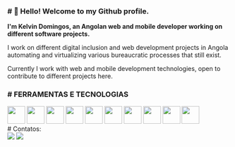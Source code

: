 <h3># 👋 Hello! Welcome to my Github profile. </h3>

<b>I'm Kelvin Domingos, an Angolan web and mobile developer working on different software projects.</b>
<p>I work on different digital inclusion and web development projects in Angola automating and virtualizing various bureaucratic processes that still exist.</p>
<p> Currently I work with web and mobile development technologies, open to contribute to different projects here.</p>

<div>
  <h3># FERRAMENTAS E TECNOLOGIAS</h3>
  <div>
      <img src="https://cdn.jsdelivr.net/gh/devicons/devicon/icons/html5/html5-original.svg" width="40" height="40"/>
      <img src="https://cdn.jsdelivr.net/gh/devicons/devicon/icons/css3/css3-original.svg" width="40" height="40"/>
      <img src="https://cdn.jsdelivr.net/gh/devicons/devicon/icons/javascript/javascript-plain.svg" width="40" height="40"/>
      <img src="https://cdn.jsdelivr.net/gh/devicons/devicon/icons/jquery/jquery-original.svg" width="40" height="40"/>
      <img src="https://cdn.jsdelivr.net/gh/devicons/devicon/icons/php/php-original.svg" width="40" height="40"/>
      <img src="https://cdn.jsdelivr.net/gh/devicons/devicon/icons/laravel/laravel-plain-wordmark.svg" width="40" height="40"/>
      <img src="https://cdn.jsdelivr.net/gh/devicons/devicon/icons/flutter/flutter-original.svg" width="40" height="40"/>
      <img src="https://cdn.jsdelivr.net/gh/devicons/devicon/icons/dart/dart-original.svg" width="40" height="40"/>
      <img src="https://cdn.jsdelivr.net/gh/devicons/devicon/icons/vscode/vscode-original-wordmark.svg" width="40" height="40"/>     
      <img loading="lazy" src="https://cdn.jsdelivr.net/gh/devicons/devicon/icons/git/git-original.svg" width="40" height="40"/>
  </div>
</div>
# Contatos:

<div>
<a href="https://www.linkedin.com/in/kelvinessuvi" target="_blank"><img loading="lazy" src="https://img.shields.io/badge/-LinkedIn-%230077B5?style=for-the-badge&logo=linkedin&logoColor=white" target="_blank"></a> 
<a href="https://instagram.com/kelvinessuvi" target="_blank"><img loading="lazy" src="https://img.shields.io/badge/-Instagram-%23E4405F?style=for-the-badge&logo=instagram&logoColor=white" target="_blank"></a>


</div>

<!---
kelvinessuvi/kelvinessuvi is a ✨ special ✨ repository because its `README.md` (this file) appears on your GitHub profile.
You can click the Preview link to take a look at your changes.
--->
